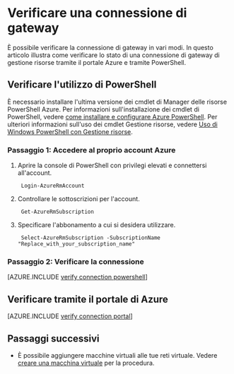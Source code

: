 <properties
   pageTitle="Verificare una connessione di gateway | Microsoft Azure"
   description="In questo articolo viene illustrato come verificare una connessione di gateway nel modello di distribuzione Manager delle risorse"
   services="vpn-gateway"
   documentationCenter="na"
   authors="cherylmc"
   manager="carmonm"
   editor=""
   tags="azure-resource-manager"/>

<tags
   ms.service="vpn-gateway"
   ms.devlang="na"
   ms.topic="article"
   ms.tgt_pltfrm="na"
   ms.workload="infrastructure-services"
   ms.date="10/14/2016"
   ms.author="cherylmc"/>

# <a name="verify-a-gateway-connection"></a>Verificare una connessione di gateway

È possibile verificare la connessione di gateway in vari modi. In questo articolo illustra come verificare lo stato di una connessione di gateway di gestione risorse tramite il portale Azure e tramite PowerShell.


## <a name="verify-using-powershell"></a>Verificare l'utilizzo di PowerShell

È necessario installare l'ultima versione dei cmdlet di Manager delle risorse PowerShell Azure. Per informazioni sull'installazione dei cmdlet di PowerShell, vedere [come installare e configurare Azure PowerShell](../powershell-install-configure.md). Per ulteriori informazioni sull'uso dei cmdlet Gestione risorse, vedere [Uso di Windows PowerShell con Gestione risorse](../powershell-azure-resource-manager.md).

### <a name="step-1-log-in-to-your-azure-account"></a>Passaggio 1: Accedere al proprio account Azure

1. Aprire la console di PowerShell con privilegi elevati e connettersi all'account.

        Login-AzureRmAccount

2. Controllare le sottoscrizioni per l'account.

        Get-AzureRmSubscription 

3. Specificare l'abbonamento a cui si desidera utilizzare.

        Select-AzureRmSubscription -SubscriptionName "Replace_with_your_subscription_name"

### <a name="step-2-verify-your-connection"></a>Passaggio 2: Verificare la connessione


[AZURE.INCLUDE [verify connection powershell](../../includes/vpn-gateway-verify-connection-ps-rm-include.md)] 


## <a name="verify-using-the-azure-portal"></a>Verificare tramite il portale di Azure

[AZURE.INCLUDE [verify connection portal](../../includes/vpn-gateway-verify-connection-portal-rm-include.md)] 


## <a name="next-steps"></a>Passaggi successivi

- È possibile aggiungere macchine virtuali alle tue reti virtuale. Vedere [creare una macchina virtuale](../virtual-machines/virtual-machines-windows-hero-tutorial.md) per la procedura.

